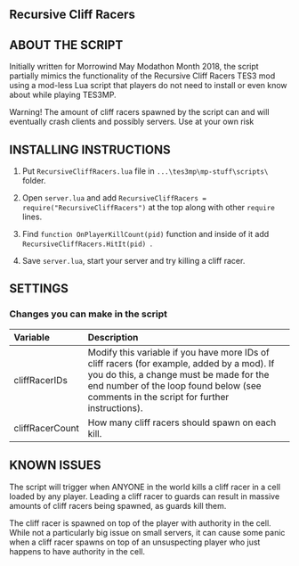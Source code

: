 ## Recursive Cliff Racers

## ABOUT THE SCRIPT

Initially written for Morrowind May Modathon Month 2018, the script partially mimics the functionality of the Recursive Cliff Racers TES3 mod using a mod-less Lua script that players do not need to install or even know about while playing TES3MP.

Warning! The amount of cliff racers spawned by the script can and will eventually crash clients and possibly servers. Use at your own risk

## INSTALLING INSTRUCTIONS

1) Put `RecursiveCliffRacers.lua` file in `...\tes3mp\mp-stuff\scripts\` folder.

2) Open `server.lua` and add `RecursiveCliffRacers = require("RecursiveCliffRacers")` at the top along with other `require` lines.

3) Find `function OnPlayerKillCount(pid)` function and inside of it add `RecursiveCliffRacers.HitIt(pid) `.

4) Save `server.lua`, start your server and try killing a cliff racer.

## SETTINGS

### Changes you can make in the script
|Variable|Description|
|:----|:-----|
|cliffRacerIDs|Modify this variable if you have more IDs of cliff racers (for example, added by a mod). If you do this, a change must be made for the end number of the loop found below (see comments in the script for further instructions).|
|cliffRacerCount|How many cliff racers should spawn on each kill.|

## KNOWN ISSUES

The script will trigger when ANYONE in the world kills a cliff racer in a cell loaded by any player. Leading a cliff racer to guards can result in massive amounts of cliff racers being spawned, as guards kill them.

The cliff racer is spawned on top of the player with authority in the cell. While not a particularly big issue on small servers, it can cause some panic when a cliff racer spawns on top of an unsuspecting player who just happens to have authority in the cell.
